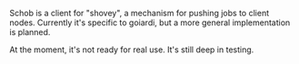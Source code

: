 Schob is a client for "shovey", a mechanism for pushing jobs to client nodes. Currently it's specific to goiardi, but a more general implementation is planned.

At the moment, it's not ready for real use. It's still deep in testing.
